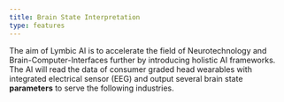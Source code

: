 ```yaml
---
title: Brain State Interpretation
type: features
---
```


The aim of Lymbic AI is to accelerate the field of Neurotechnology and Brain-Computer-Interfaces further by introducing holistic AI frameworks. The AI will read the data of consumer graded head wearables with integrated electrical sensor (EEG) and output several brain state **parameters** to serve the following industries.